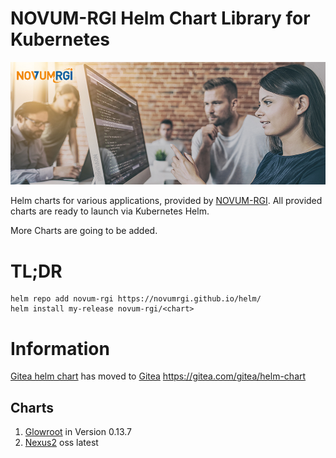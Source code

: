 # NOVUM-RGI Helm Chart Library for Kubernetes

![NOVUM-RGI](images/novum_visual.jpg)

Helm charts for various applications, provided by [NOVUM-RGI](https://www.novum-rgi.com/).
All provided charts are ready to launch via Kubernetes Helm.

More Charts are going to be added.

# TL;DR

```
helm repo add novum-rgi https://novumrgi.github.io/helm/
helm install my-release novum-rgi/<chart>
```

# Information

[Gitea helm chart](https://gitea.com/gitea/helm-chart) has moved to [Gitea](https://www.gitea.com) https://gitea.com/gitea/helm-chart

## Charts

1. [Glowroot](charts/glowroot/README.md) in Version 0.13.7
2. [Nexus2](charts/nexus2/README.md) oss latest
